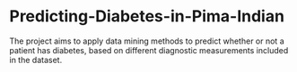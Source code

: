 # Predicting-Diabetes-in-Pima-Indian
The project aims to apply data mining methods to predict whether or not a patient has diabetes, based on different diagnostic measurements included in the dataset.
